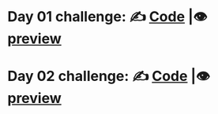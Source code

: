 # Day 01 challenge: ✍ [Code](https://github.com/Miza-nur/100-Days-Frontend-dev.-Challenge/tree/main/Top%20Up) |👁 [preview](https://codepen.io/MOHAMMAD-MIZANUR-RAHMAN-the-styleful/pen/vEBWOZX)
# Day 02 challenge: ✍ [Code](https://github.com/Miza-nur/100-Days-Frontend-dev.-Challenge/tree/main/stopwatch) |👁 [preview](https://codepen.io/MOHAMMAD-MIZANUR-RAHMAN-the-styleful/pen/azoENBX)

